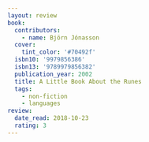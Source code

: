 ```yaml
---
layout: review
book:
  contributors:
    - name: Björn Jónasson
  cover:
    tint_color: '#70492f'
  isbn10: '9979856386'
  isbn13: '9789979856382'
  publication_year: 2002
  title: A Little Book About the Runes
  tags:
    - non-fiction
    - languages
review:
  date_read: 2018-10-23
  rating: 3
---
```

